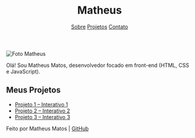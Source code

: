 <!DOCTYPE html>
<html lang="pt-BR">
<head>
  <meta charset="UTF-8" />
  <meta name="viewport" content="width=device-width, initial-scale=1" />
  <title>Portfólio – Matheus Matos</title>
  <link rel="stylesheet" href="css/estilo.css" />
</head>
<body>
  <header class="cabecalho">
    <h1>Matheus</h1>
    <nav>
      <a href="#sobre">Sobre</a>
      <a href="#projetos">Projetos</a>
      <a href="#contato">Contato</a>
    </nav>
  </header>

  <section id="sobre" class="sobre">
    <img src="img/perfil.jpg" alt="Foto Matheus" class="sobre__foto" />
    <p>Olá! Sou Matheus Matos, desenvolvedor focado em front-end (HTML, CSS e JavaScript).</p>
  </section>

  <section id="projetos" class="projetos">
    <h2>Meus Projetos</h2>
    <ul>
      <li><a href="https://editor.p5js.org/meinneger/sketches/mRVP9mSh6" target="_blank">Projeto 1 – Interativo 1</a></li>
      <li><a href="https://editor.p5js.org/meinneger/sketches/7tZGWue-c" target="_blank">Projeto 2 – Interativo 2</a></li>
      <li><a href="https://editor.p5js.org/meinneger/sketches/2NaKZtzdz" target="_blank">Projeto 3 – Interativo 3</a></li>
    </ul>
  </section>

  <footer id="contato" class="rodape">
    <p>Feito por Matheus Matos | <a href="https://github.com/seu-usuario" target="_blank">GitHub</a></p>
  </footer>
</body>
</html>
